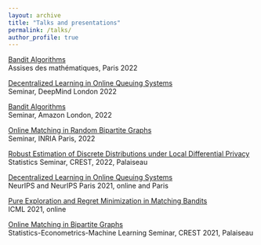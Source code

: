 ```yaml
---
layout: archive
title: "Talks and presentations"
permalink: /talks/
author_profile: true
---
```


[Bandit Algorithms](/files/Assises_des_mathematiques_talk.pdf) <br/>
Assises des mathématiques, Paris 2022

[Decentralized Learning in Online Queuing Systems](/files/Queuing_Neurips_talk.pdf) <br/>
Seminar, DeepMind London 2022

[Bandit Algorithms](/files/Bandits_AMAZON_talk.pdf) <br/>
Seminar, Amazon London, 2022

[Online Matching in Random Bipartite Graphs](/files/Online_Matching_INRIA_talk.pdf)<br/>
Seminar, INRIA Paris, 2022


[Robust Estimation of Discrete Distributions under Local Differential Privacy](/files/Private_and_Robust_CREST_talk.pdf) <br/>
Statistics Seminar, CREST, 2022, Palaiseau
 

[Decentralized Learning in Online Queuing Systems](/files/Queuing_Neurips_talk.pdf) <br/>
NeurIPS and NeurIPS Paris 2021, online and Paris

[Pure Exploration and Regret Minimization in Matching Bandits](/files/Matching_bandits_ICML_talk.pdf)<br/>
ICML 2021, online


[Online Matching in Bipartite Graphs](/files/Matching_s_quentiel_dans_les_graphes_al_atoires(2).pdf) <br/>
Statistics-Econometrics-Machine Learning Seminar, CREST 2021, Palaiseau
 
